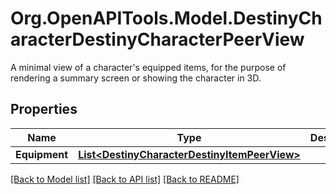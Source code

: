# Org.OpenAPITools.Model.DestinyCharacterDestinyCharacterPeerView
A minimal view of a character's equipped items, for the purpose of rendering a summary screen or showing the character in 3D.

## Properties

Name | Type | Description | Notes
------------ | ------------- | ------------- | -------------
**Equipment** | [**List&lt;DestinyCharacterDestinyItemPeerView&gt;**](DestinyCharacterDestinyItemPeerView.md) |  | [optional] 

[[Back to Model list]](../README.md#documentation-for-models) [[Back to API list]](../README.md#documentation-for-api-endpoints) [[Back to README]](../README.md)

